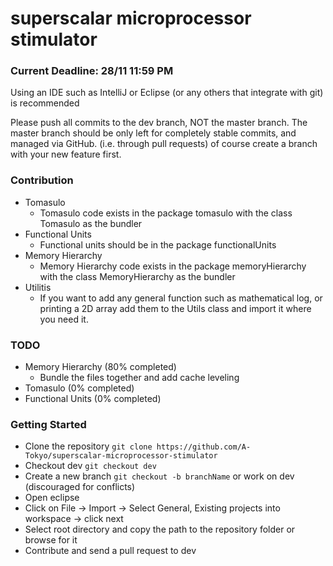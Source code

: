 # superscalar microprocessor stimulator

###  Current Deadline: 28/11 11:59 PM

Using an IDE such as IntelliJ or Eclipse (or any others that integrate with git) is recommended

Please push all commits to the dev branch, NOT the master branch. The master branch should be only left for completely stable commits, and managed via GitHub. (i.e. through pull requests) of course create a branch with your new feature first.
  
### Contribution
- Tomasulo
    - Tomasulo code exists in the package tomasulo with the class Tomasulo as the bundler
- Functional Units
    - Functional units should be in the package functionalUnits
- Memory Hierarchy
    - Memory Hierarchy code exists in the package memoryHierarchy with the class MemoryHierarchy as the bundler
- Utilitis
    - If you want to add any general function such as mathematical log, or printing a 2D array add them to the Utils class and     import it where you need it.
    
### TODO
- Memory Hierarchy (80% completed)
    - Bundle the files together and add cache leveling
- Tomasulo (0% completed)
- Functional Units (0% completed)


### Getting Started

- Clone the repository  `git clone https://github.com/A-Tokyo/superscalar-microprocessor-stimulator`
- Checkout dev `git checkout dev`
- Create a new branch `git checkout -b branchName` or work on dev (discouraged for conflicts)
- Open eclipse
- Click on File -> Import -> Select General, Existing projects into workspace -> click next
- Select root directory and copy the path to the repository folder or browse for it
- Contribute and send a pull request to dev
